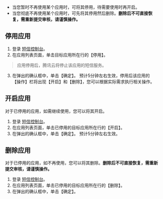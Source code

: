 - 当您暂时不再使用某个应用时，可将其停用，待需要使用时再开启。
- 当您彻底不再使用某个应用时，可先将其停用然后删除。**删除后不可直接恢复，需重新提交审核，请谨慎操作。**

## 停用应用
1. 登录 [短信控制台](https://console.cloud.tencent.com/sms)。
2. 在应用列表页面，单击目标应用所在行的【停用】。
 >应用停用后，腾讯云将停止该应用的短信服务。
3. 在弹出的确认框中，单击【确定】。
 预计5分钟左右生效，停用后该应用的【操作】栏将出现【开启】和【删除】，您可以根据实际需求执行相关操作。

## 开启应用
对于已停用的应用，如需继续使用，您可以将其开启。

1. 登录 [短信控制台](https://console.cloud.tencent.com/sms)。
2. 在应用列表页面，单击已停用的目标应用所在行的【开启】。
3. 在弹出的确认框中，单击【确定】。
 预计5分钟左右生效。

## 删除应用
对于已停用的应用，如不再使用，您可以将其删除。**删除后不可直接恢复，需重新提交审核，请谨慎操作。**

1. 登录 [短信控制台](https://console.cloud.tencent.com/sms)。
2. 在应用列表页面，单击已停用的目标应用所在行的【删除】。
3. 在弹出的确认框中，单击【确定】。
